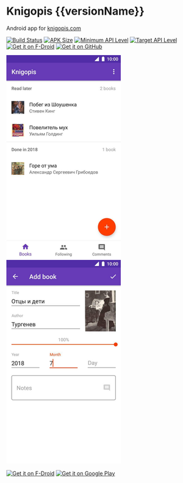 # Knigopis {{versionName}}
Android app for [knigopis.com](https://www.knigopis.com)

[![Build Status](https://img.shields.io/github/actions/workflow/status/{{repository}}/build.yml)](https://github.com/{{repository}}/actions/workflows/build.yml)
[![APK Size](https://img.shields.io/badge/apk-{{apkSize}}%20MB-blue.svg)](https://github.com/{{repository}}/releases/download/v{{versionName}}/{{applicationId}}-{{versionName}}-{{versionCode}}-release.apk)
[![Minimum API Level](https://img.shields.io/badge/min%20sdk-{{minSdkVersion}}-brightgreen.svg)](https://source.android.com/setup/start/build-numbers)
[![Target API Level](https://img.shields.io/badge/target%20sdk-{{targetSdkVersion}}-brightgreen.svg)](https://source.android.com/setup/start/build-numbers)
[![Get it on F-Droid](https://img.shields.io/f-droid/v/{{applicationId}}.svg)](https://f-droid.org/en/packages/{{applicationId}}/)
[![Get it on GitHub](https://img.shields.io/github/release/{{repository}}.svg)](https://github.com/{{repository}}/releases/latest)

<picture>
  <source media="(prefers-color-scheme: dark)" srcset="app/src/main/play/listings/en-US/graphics/phone-screenshots/1.png">
  <img src="app/src/main/play/listings/en-US/graphics/phone-screenshots/3.png">
</picture>

<picture>
  <source media="(prefers-color-scheme: dark)" srcset="app/src/main/play/listings/en-US/graphics/phone-screenshots/2.png">
  <img src="app/src/main/play/listings/en-US/graphics/phone-screenshots/4.png">
</picture>

<a href='https://f-droid.org/en/packages/{{applicationId}}/'><img height='100' alt='Get it on F-Droid' src='https://fdroid.gitlab.io/artwork/badge/get-it-on.png'/></a>
<a href='https://play.google.com/store/apps/details?id={{applicationId}}'><img height='100' alt='Get it on Google Play' src='https://play.google.com/intl/en_us/badges/images/generic/en_badge_web_generic.png'/></a>
